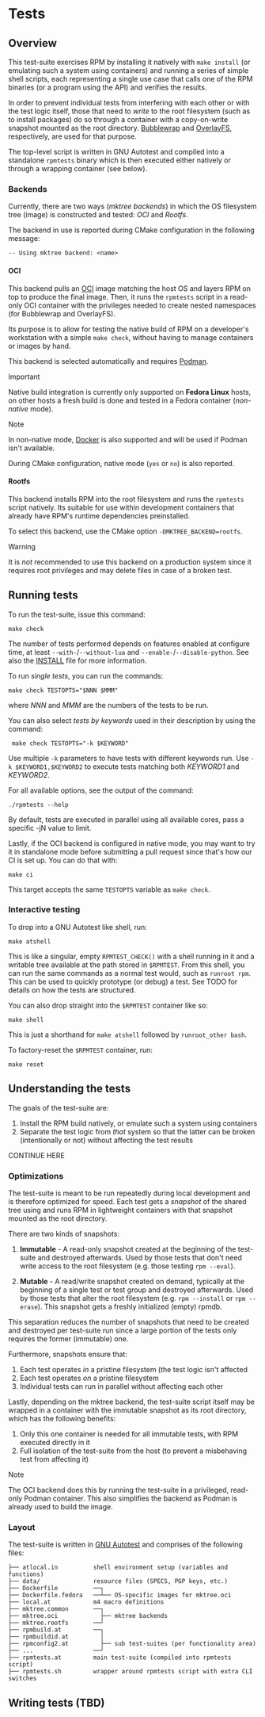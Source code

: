 # Tests

## Overview

This test-suite exercises RPM by installing it natively with `make install` (or
emulating such a system using containers) and running a series of simple shell
scripts, each representing a single use case that calls one of the RPM binaries
(or a program using the API) and verifies the results.

In order to prevent individual tests from interfering with each other or with
the test logic itself, those that need to *write* to the root filesystem (such
as to install packages) do so through a container with a copy-on-write snapshot
mounted as the root directory.
[Bubblewrap](https://github.com/containers/bubblewrap/) and
[OverlayFS](https://docs.kernel.org/filesystems/overlayfs.html), respectively,
are used for that purpose.

The top-level script is written in GNU Autotest and compiled into a standalone
`rpmtests` binary which is then executed either natively or through a wrapping
container (see below).

### Backends

Currently, there are two ways (*mktree backends*) in which the OS filesystem
tree (image) is constructed and tested: *OCI* and *Rootfs*.

The backend in use is reported during CMake configuration in the following
message:

    -- Using mktree backend: <name>

#### OCI

This backend pulls an [OCI](https://opencontainers.org/) image matching the
host OS and layers RPM on top to produce the final image.  Then, it runs the
`rpmtests` script in a read-only OCI container with the privileges needed to
create nested namespaces (for Bubblewrap and OverlayFS).

Its purpose is to allow for testing the native build of RPM on a developer's
workstation with a simple `make check`, without having to manage containers or
images by hand.

This backend is selected automatically and requires
[Podman](https://github.com/containers/podman/).

> [!IMPORTANT]
> Native build integration is currently only supported on **Fedora Linux**
> hosts, on other hosts a fresh build is done and tested in a Fedora container
> (*non-native* mode).

> [!NOTE]
> In non-native mode, [Docker](https://github.com/docker/) is also supported
> and will be used if Podman isn't available.

During CMake configuration, native mode (`yes` or `no`) is also reported.

#### Rootfs

This backend installs RPM into the root filesystem and runs the `rpmtests`
script natively.  Its suitable for use within development containers that
already have RPM's runtime dependencies preinstalled.

To select this backend, use the CMake option `-DMKTREE_BACKEND=rootfs`.

> [!WARNING]
> It is *not* recommended to use this backend on a production system since it
> requires root privileges and may delete files in case of a broken test.

## Running tests

To run the test-suite, issue this command:

    make check

The number of tests performed depends on features enabled at configure time,
at least `--with-`/`--without-lua` and `--enable-`/`--disable-python`.
See also the [INSTALL](../INSTALL) file for more information.

To run *single tests*, you can run the commands:

    make check TESTOPTS="$NNN $MMM"

where _NNN_ and _MMM_ are the numbers of the tests to be run.

You can also select *tests by keywords* used in their description by using the command:

     make check TESTOPTS="-k $KEYWORD"

Use multiple `-k` parameters to have tests with different keywords run.
Use `-k $KEYWORD1,$KEYWORD2` to execute tests matching both _KEYWORD1_ and _KEYWORD2_.

For all available options, see the output of the command:

	./rpmtests --help

By default, tests are executed in parallel using all available cores, pass
a specific -jN value to limit.

Lastly, if the OCI backend is configured in native mode, you may want to try it
in standalone mode before submitting a pull request since that's how our CI is
set up.  You can do that with:

    make ci

This target accepts the same `TESTOPTS` variable as `make check`.

### Interactive testing

To drop into a GNU Autotest like shell, run:

    make atshell

This is like a singular, empty `RPMTEST_CHECK()` with a shell running in it and
a writable tree available at the path stored in `$RPMTEST`.  From this shell,
you can run the same commands as a normal test would, such as `runroot rpm`.
This can be used to quickly prototype (or debug) a test.  See TODO for details
on how the tests are structured.

You can also drop straight into the `$RPMTEST` container like so:

    make shell

This is just a shorthand for `make atshell` followed by `runroot_other bash`.

To factory-reset the `$RPMTEST` container, run:

    make reset

## Understanding the tests

The goals of the test-suite are:

1. Install the RPM build natively, or emulate such a system using containers
2. Separate the test logic from *that* system so that the latter can be broken
   (intentionally or not) without affecting the test results



CONTINUE HERE
### Optimizations

The test-suite is meant to be run repeatedly during local development and is
therefore optimized for speed.  Each test gets a *snapshot* of the shared tree
using and runs
RPM in lightweight 
containers with that snapshot mounted as the root directory.

There are two kinds of snapshots:

1. **Immutable** - A read-only snapshot created at the beginning of the
   test-suite and destroyed afterwards.  Used by those tests that don't need
   write access to the root filesystem (e.g. those testing `rpm --eval`).

2. **Mutable** - A read/write snapshot created on demand, typically at the
   beginning of a single test or test group and destroyed afterwards.  Used by
   those tests that alter the root filesystem (e.g. `rpm --install` or `rpm
   --erase`).  This snapshot gets a freshly initialized (empty) rpmdb.

This separation reduces the number of snapshots that need to be created and
destroyed per test-suite run since a large portion of the tests only requires
the former (immutable) one.

Furthermore, snapshots ensure that:

1. Each test operates *in* a pristine filesystem (the test logic isn't affected
2. Each test operates *on* a pristine filesystem
3. Individual tests can run in parallel without affecting each other

Lastly, depending on the mktree backend, the test-suite script itself may be
wrapped in a container with the immutable snapshot as its root directory, which
has the following benefits:

1. Only this one container is needed for all immutable tests, with RPM executed
   directly in it
2. Full isolation of the test-suite from the host (to prevent a misbehaving
   test from affecting it)

> [!NOTE]
> The OCI backend does this by running the test-suite in a privileged,
> read-only Podman container.  This also simplifies the backend as Podman is
> already used to build the image.

### Layout

The test-suite is written in
[GNU Autotest](https://www.gnu.org/savannah-checkouts/gnu/autoconf/manual/autoconf-2.71/html_node/Using-Autotest.html)
and comprises of the following files:

```
├── atlocal.in          shell environment setup (variables and functions)
├── data/               resource files (SPECS, PGP keys, etc.)
├── Dockerfile          ──┐
├── Dockerfile.fedora   ──┴── OS-specific images for mktree.oci
├── local.at            m4 macro definitions
├── mktree.common       ──┐
├── mktree.oci            ├── mktree backends
├── mktree.rootfs       ──┘
├── rpmbuild.at         ──┐
├── rpmbuildid.at         │
├── rpmconfig2.at         ├── sub test-suites (per functionality area)
├── ...                 ──┘
├── rpmtests.at         main test-suite (compiled into rpmtests script)
├── rpmtests.sh         wrapper around rpmtests script with extra CLI switches
```

## Writing tests (TBD)
